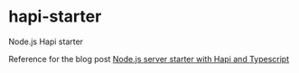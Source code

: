 # hapi-starter
Node.js Hapi starter

Reference for the blog post [Node.js server starter with Hapi and Typescript](https://www.andreigaspar.com/node-js-server-starter-with-hapi-and-typescript/)

